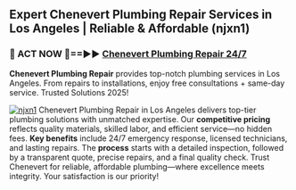 ## Expert Chenevert Plumbing Repair Services in Los Angeles | Reliable & Affordable (njxn1)  

<h3>🚿 ACT NOW 🌟==►► <a href="https://tinyurl.com/2ne6vx2x" rel="nofollow">Chenevert Plumbing Repair 24/7</a></h3>

**Chenevert Plumbing Repair** provides top-notch plumbing services in Los Angeles. From repairs to installations, enjoy free consultations + same-day service. Trusted Solutions 2025!

[![njxn1](https://i.imgur.com/4PFF4AK.jpeg)](https://tinyurl.com/2ne6vx2x)
Chenevert Plumbing Repair in Los Angeles delivers top-tier plumbing solutions with unmatched expertise. Our **competitive pricing** reflects quality materials, skilled labor, and efficient service—no hidden fees. **Key benefits** include 24/7 emergency response, licensed technicians, and lasting repairs. The **process** starts with a detailed inspection, followed by a transparent quote, precise repairs, and a final quality check. Trust Chenevert for reliable, affordable plumbing—where excellence meets integrity. Your satisfaction is our priority!